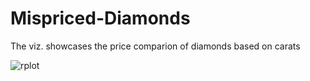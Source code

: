 # Mispriced-Diamonds
The viz. showcases the price comparion of diamonds based on carats




![rplot](https://user-images.githubusercontent.com/33265984/48389488-ab361d00-e6cb-11e8-90e0-4c53a46bd5cb.png)
